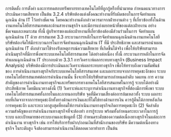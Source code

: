 การติดตั้ง การตั้งค่า และการทดสอบทรัพยากรทางเทคโนโลยีที่ถูกกู้หรือที่นำมาทด
กำหนดแนวทางการประเมินความเสียหาย เป็นต้น
3.2.4 บริษัทต้องแต่งตั้งคณะทำงานที่รับผิดชอบในการจัดทําแผนฉุกเฉิน
ด้าน IT ไว้อย่างชัดเจน โดยคณะทำงานดังกล่าวควรมาจากฝ่ายงานต่าง ๆ ที่เกี่ยวข้องทั้งในด้าน
งานเทคโนโลยีสารสนเทศและด้านสายงานธุรกิจ และมีการแบ่งแยกหน้าที่ของแต่ละฝ่ายงาน
อย่างชัดเจนและเหมาะสม ทั้งนี้ ผู้บริหารของแต่ละฝ่ายงานที่เกี่ยวข้องต้องมีส่วนร่วมในการ
จัดทำแผนฉุกเฉินด้าน IT ด้วย
สารสนเทศ
3.3 กระบวนการหลักในการจัดทําแผนฉุกเฉินด้านงานเทคโนโลยี
บริษัทต้องจัดให้มีกระบวนการในการจัดทำแผนฉุกเฉินด้าน IT ที่มี
ประสิทธิภาพ และสามารถนำแผนฉุกเฉินด้าน IT ดังกล่าวมาใช้รองรับเหตุการณ์ความเสียหาย
ที่เกิดขึ้นได้จริง เพื่อให้บริษัทสามารถดำเนินธุรกิจที่มีการพึ่งพาระบบเทคโนโลยีสารสนเทศ
ได้อย่างต่อเนื่อง ทั้งนี้ กระบวนการหลักในการจัดทำแผนฉุกเฉินด้าน IT ประกอบด้วย
3.3.1 การวิเคราะห์ผลกระทบทางธุรกิจ (Business Impact Analysis)
บริษัทต้องมีการประเมินและวิเคราะห์ผลกระทบทางธุรกิจ เพื่อให้ทราบถึงความสัมพันธ์ของ
การดำเนินงานทางธุรกิจกับระบบเทคโนโลยีสารสนเทศ และผลกระทบจากการหยุดชะงักของ
ระบบเทคโนโลยีสารสนเทศต่อการดำเนินงานนั้น ซึ่งจะทำให้บริษัทสามารถกำหนดลำดับ
าดแทน การ
ความสําคัญของการดำเนินงานทางธุรกิจและทรัพยากรทางเทคโนโลยีสารสนเทศในการกู้
ระบบได้อย่างมีประสิทธิภาพ โดยมีแนวทางดังนี้
(1) วิเคราะห์และระบุการดำเนินงานทางธุรกิจที่ต้องมีการพึ่งพา
ระบบเทคโนโลยีสารสนเทศทั้งภายในและภายนอกบริษัท จุดที่มีความเสี่ยงต่อการล้มเหลวทั้ง
ระบบ ผลกระทบที่เกิดจากจากการหยุดชะงักทั้งทางด้านการเงินและที่ไม่ใช่ทางด้านการเงิน
ควรกู้คืนได้ภายหลังเกิดการหยุดชะงัก
และระยะเวลาสูงสุดที่ยอมให้การดำเนินงานทางธุรกิจเกิดการหยุดชะงัก
(2) จัดลำดับความสำคัญของการดำเนินงานทางธุรกิจที่จะต้องทำ
การกู้ระบบ พร้อมทั้งกำหนดระยะเวลาในการกู้ระบบ และเป้าหมายของระบบงานและข้อมูลที่
(3) กำหนดระดับของความต่อเนื่องทางธุรกิจในแต่ละการดำเนินงาน
ทางธุรกิจ เช่น การให้บริการรับฝาก/ถอนเงินที่สำนักงานของบริษัท มีความต่อเนื่องทางธุรกิจ
ในระดับสูง จึงต้องสามารถดำเนินงานได้ตลอดเวลาทำการ เป็นต้น
